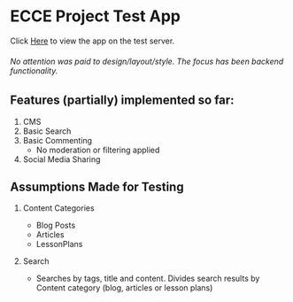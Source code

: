 ECCE Project Test App
=====================

Click [Here](https://ecc-test.herokuapp.com/) to view the app on the test server.

###### No attention was paid to design/layout/style. The focus has been backend functionality.

Features (partially) implemented so far:
----------------------------
1. CMS
2. Basic Search
3. Basic Commenting
	* No moderation or filtering applied
4. Social Media Sharing

Assumptions Made for Testing
----------------------------
1. Content Categories
	* Blog Posts
	* Articles
	* LessonPlans

2. Search
	* Searches by tags, title and content. Divides search results by Content category (blog, articles or lesson plans)





